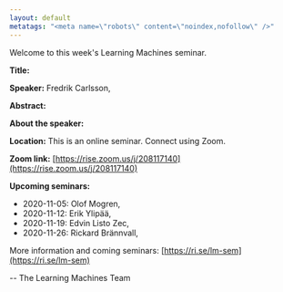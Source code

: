 ```yaml
---
layout: default
metatags: "<meta name=\"robots\" content=\"noindex,nofollow\" />"
---
```

Welcome to this week's Learning Machines seminar.

**Title:** 

**Speaker:** Fredrik Carlsson, 

**Abstract:** 

**About the speaker:** 

**Location:** This is an online seminar. Connect using Zoom.

**Zoom link:** [https://rise.zoom.us/j/208117140](https://rise.zoom.us/j/208117140)

**Upcoming seminars:**

* 2020-11-05: Olof Mogren, 
* 2020-11-12: Erik Ylipää, 
* 2020-11-19: Edvin Listo Zec, 
* 2020-11-26: Rickard Brännvall, 

More information and coming seminars: [https://ri.se/lm-sem](https://ri.se/lm-sem)

-- The Learning Machines Team

